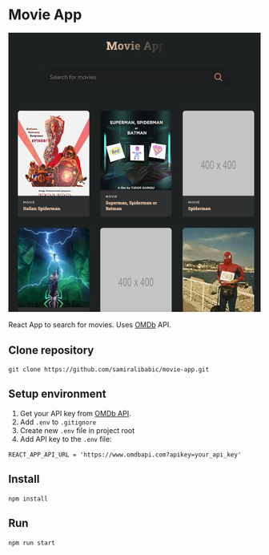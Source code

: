 # Movie App

![screenshot](screenshot.png)

React App to search for movies. Uses [OMDb](https://www.omdbapi.com/) API.

## Clone repository

```shell
git clone https://github.com/samiralibabic/movie-app.git
```

## Setup environment

1. Get your API key from [OMDb API](https://www.omdbapi.com/). 
1. Add `.env` to `.gitignore`
1. Create new `.env` file in project root 
1. Add API key to the `.env` file:

```shell
REACT_APP_API_URL = 'https://www.omdbapi.com?apikey=your_api_key'
```

## Install

```shell
npm install
```

## Run

```shell
npm run start
```
